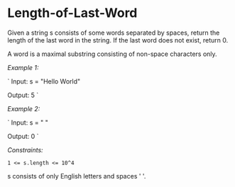 # Length-of-Last-Word

Given a string s consists of some words separated by spaces, return the length of the last word in the string. If the last word does not exist, return 0.

A word is a maximal substring consisting of non-space characters only.

_Example 1:_

`
Input: s = "Hello World"

Output: 5
`


_Example 2:_

`
Input: s = " "

Output: 0
`
 

_Constraints:_

`
1 <= s.length <= 10^4
`

s consists of only English letters and spaces ' '.
